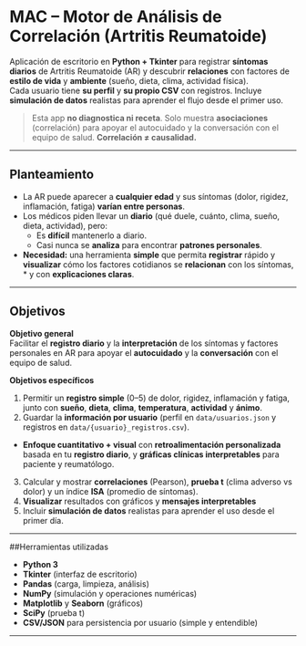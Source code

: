 # MAC – Motor de Análisis de Correlación (Artritis Reumatoide)

Aplicación de escritorio en **Python + Tkinter** para registrar **síntomas diarios** de Artritis Reumatoide (AR) y descubrir **relaciones** con factores de **estilo de vida** y **ambiente** (sueño, dieta, clima, actividad física).  
Cada usuario tiene **su perfil** y **su propio CSV** con registros. Incluye **simulación de datos** realistas para aprender el flujo desde el primer uso.

>  Esta app **no diagnostica ni receta**. Solo muestra **asociaciones** (correlación) para apoyar el autocuidado y la conversación con el equipo de salud. **Correlación ≠ causalidad.**

---

## Planteamiento 

- La AR puede aparecer a **cualquier edad** y sus síntomas (dolor, rigidez, inflamación, fatiga) **varían entre personas**.  
- Los médicos piden llevar un **diario** (qué duele, cuánto, clima, sueño, dieta, actividad), pero:
  - Es **difícil** mantenerlo a diario.
  - Casi nunca se **analiza** para encontrar **patrones personales**.
- **Necesidad:** una herramienta **simple** que permita **registrar** rápido y **visualizar** cómo los factores cotidianos se **relacionan** con los síntomas, * y con **explicaciones claras**.

---

## Objetivos

**Objetivo general**  
Facilitar el **registro diario** y la **interpretación** de los síntomas y factores personales en AR para apoyar el **autocuidado** y la **conversación** con el equipo de salud.

**Objetivos específicos**
1. Permitir un **registro simple** (0–5) de dolor, rigidez, inflamación y fatiga, junto con **sueño**, **dieta**, **clima**, **temperatura**, **actividad** y **ánimo**.
2. Guardar la **información por usuario** (perfil en `data/usuarios.json` y registros en `data/{usuario}_registros.csv`).
- **Enfoque cuantitativo + visual** con **retroalimentación personalizada** basada en tu **registro diario**, y **gráficas clínicas interpretables** para paciente y reumatólogo.

3. Calcular y mostrar **correlaciones** (Pearson), **prueba t** (clima adverso vs dolor) y un índice **ISA** (promedio de síntomas).
4. **Visualizar** resultados con gráficos y **mensajes interpretables**
5. Incluir **simulación de datos** realistas para aprender el uso desde el primer día.

---

##Herramientas utilizadas

- **Python 3**
- **Tkinter** (interfaz de escritorio)
- **Pandas** (carga, limpieza, análisis)
- **NumPy** (simulación y operaciones numéricas)
- **Matplotlib** y **Seaborn** (gráficos)
- **SciPy** (prueba t)
- **CSV/JSON** para persistencia por usuario (simple y entendible)

---

